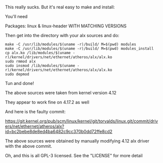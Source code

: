 This really sucks. But it's real easy to make and install:

You'll need

Packages: linux & linux-header WITH MATCHING VERSIONS

Then get into the directory with your alx sources and do:
```
make -C /usr/lib/modules/$(uname -r)/build/ M=$(pwd) modules
make -C /usr/lib/modules/$(uname -r)/build/ M=$(pwd) modules_install
cp alx.ko /lib/modules/$(uname -r)/kernel/drivers/net/ethernet/atheros/alx/alx.ko
sudo rmmod alx
sudo insmod /lib/modules/$(uname -r)/kernel/drivers/net/ethernet/atheros/alx/alx.ko
sudo depmod

```
Tun and done!


The above sources were taken from kernel version 4.12

They appear to work fine on 4.17.2 as well

And here is the faulty commit:

https://git.kernel.org/pub/scm/linux/kernel/git/torvalds/linux.git/commit/drivers/net/ethernet/atheros/alx?id=bc2bebe8de8ed4ba6482c9cc370b0dd72ffe8cd2

The above sources were obtained by manually modifying 4.12 alx driver with the above commit.

Oh, and this is all GPL-3 licensed. See the "LICENSE" for more detail
